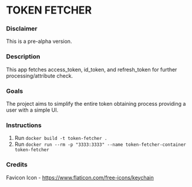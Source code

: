 # TOKEN FETCHER

### Disclaimer
This is a pre-alpha version.

### Description
This app fetches access_token, id_token, and refresh_token for further processing/attribute check.

### Goals
The project aims to simplify the entire token obtaining process providing a user with a simple UI.

### Instructions
1. Run `docker build -t token-fetcher .`
2. Run `docker run --rm -p "3333:3333" --name token-fetcher-container token-fetcher`

### Credits
Favicon Icon - https://www.flaticon.com/free-icons/keychain